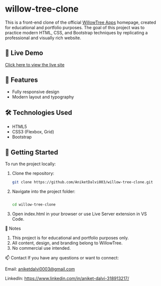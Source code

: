 # willow-tree-clone

This is a front-end clone of the official [WillowTree Apps](https://www.willowtreeapps.com/) homepage, created for educational and portfolio purposes. The goal of this project was to practice modern HTML, CSS, and Bootstrap techniques by replicating a professional and visually rich website.

## 🔗 Live Demo
[Click here to view the live site](https://aniketdalvi003.github.io/willow-tree-clone/)

## 📁 Features
- Fully responsive design
- Modern layout and typography

## 🛠️ Technologies Used
- HTML5
- CSS3 (Flexbox, Grid)
- Bootstrap

## 🚀 Getting Started

To run the project locally:

1. Clone the repository:
   ```bash
   git clone https://github.com/AniketDalvi003/willow-tree-clone.git

2. Navigate into the project folder:
   ```bash

   cd willow-tree-clone
   
3. Open index.html in your browser or use Live Server extension in VS Code.

📌 Notes
1. This project is for educational and portfolio purposes only.
2. All content, design, and branding belong to WillowTree.
3. No commercial use intended.

📫 Contact
If you have any questions or want to connect:

Email: aniketdalvi0003@gmail.com

LinkedIn: https://www.linkedin.com/in/aniket-dalvi-318913217/
